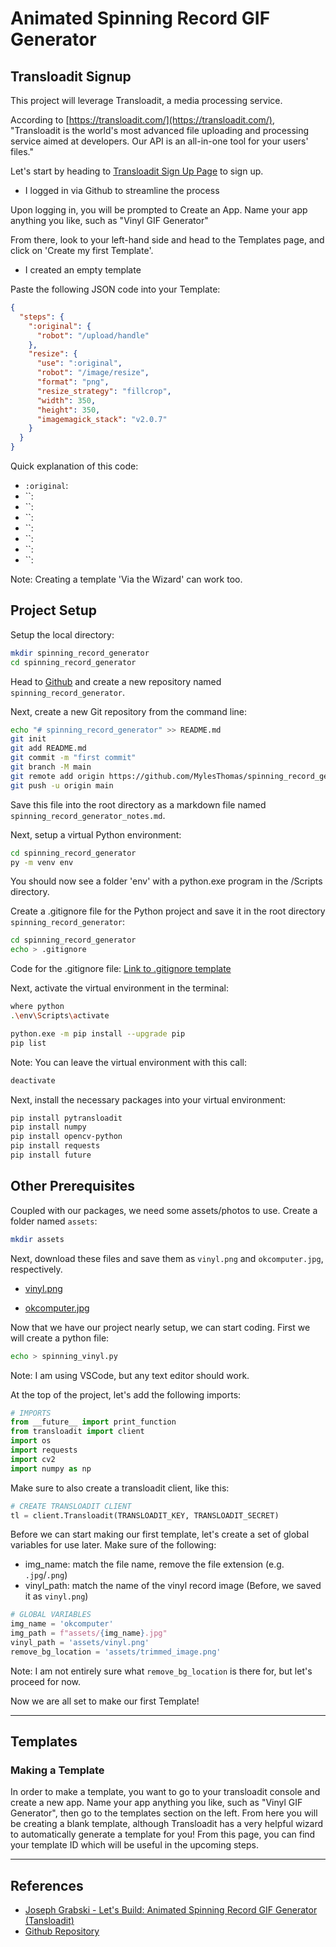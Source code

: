 # Animated Spinning Record GIF Generator

## Transloadit Signup

This project will leverage Transloadit, a media processing service.

According to [https://transloadit.com/](https://transloadit.com/), "Transloadit is the world's most advanced file uploading and processing service aimed at developers. Our API is an all-in-one tool for your users' files."

Let's start by heading to [Transloadit Sign Up Page](https://transloadit.com/c/signup/) to sign up.
-  I logged in via Github to streamline the process

Upon logging in, you will be prompted to Create an App. Name your app anything you like, such as "Vinyl GIF Generator"

From there, look to your left-hand side and head to the Templates page, and click on 'Create my first Template'.
- I created an empty template

Paste the following JSON code into your Template:

```json
{
  "steps": {
    ":original": {
      "robot": "/upload/handle"
    },
    "resize": {
      "use": ":original",
      "robot": "/image/resize",
      "format": "png",
      "resize_strategy": "fillcrop",
      "width": 350,
      "height": 350,
      "imagemagick_stack": "v2.0.7"
    }
  }
}
```

Quick explanation of this code:
- `:original`: 
- ``: 
- ``: 
- ``: 
- ``: 
- ``: 
- ``: 
- ``: 



Note: Creating a template 'Via the Wizard' can work too.

## Project Setup

Setup the local directory:

```sh
mkdir spinning_record_generator
cd spinning_record_generator
```

Head to [Github](github.com) and create a new repository named `spinning_record_generator`.

Next, create a new Git repository from the command line:

```sh
echo "# spinning_record_generator" >> README.md
git init
git add README.md
git commit -m "first commit"
git branch -M main
git remote add origin https://github.com/MylesThomas/spinning_record_generator.git
git push -u origin main
```

Save this file into the root directory as a markdown file named `spinning_record_generator_notes.md`.

Next, setup a virtual Python environment:

```sh
cd spinning_record_generator
py -m venv env
```

You should now see a folder 'env' with a python.exe program in the /Scripts directory.

Create a .gitignore file for the Python project and save it in the root directory `spinning_record_generator`:

```sh
cd spinning_record_generator
echo > .gitignore
```

Code for the .gitignore file: [Link to .gitignore template](https://github.com/github/gitignore/blob/main/Python.gitignore)

Next, activate the virtual environment in the terminal:

```sh
where python
.\env\Scripts\activate

python.exe -m pip install --upgrade pip
pip list
```

Note: You can leave the virtual environment with this call:

```sh
deactivate
```

Next, install the necessary packages into your virtual environment:

```sh
pip install pytransloadit
pip install numpy
pip install opencv-python
pip install requests
pip install future
```

## Other Prerequisites

Coupled with our packages, we need some assets/photos to use. Create a folder named `assets`:

```sh
mkdir assets
```

Next, download these files and save them as `vinyl.png` and `okcomputer.jpg`, respectively.

- [vinyl.png](https://raw.githubusercontent.com/Missing-Tech/Vinyl-Gif-Maker/main/.github/images/vinyl.png)

- [okcomputer.jpg](https://raw.githubusercontent.com/Missing-Tech/Vinyl-Gif-Maker/main/.github/images/okcomputer.jpg)

Now that we have our project nearly setup, we can start coding. First we will create a python file:

```sh
echo > spinning_vinyl.py
```

Note: I am using VSCode, but any text editor should work.

At the top of the project, let's add the following imports:

```py
# IMPORTS
from __future__ import print_function
from transloadit import client
import os
import requests
import cv2
import numpy as np
```

Make sure to also create a transloadit client, like this:

```py
# CREATE TRANSLOADIT CLIENT
tl = client.Transloadit(TRANSLOADIT_KEY, TRANSLOADIT_SECRET)
```

Before we can start making our first template, let's create a set of global variables for use later. Make sure of the following:
- img_name: match the file name, remove the file extension (e.g. `.jpg`/`.png`)
- vinyl_path: match the name of the vinyl record image (Before, we saved it as `vinyl.png`)

```py
# GLOBAL VARIABLES
img_name = 'okcomputer'
img_path = f"assets/{img_name}.jpg"
vinyl_path = 'assets/vinyl.png'
remove_bg_location = 'assets/trimmed_image.png'
```

Note: I am not entirely sure what `remove_bg_location` is there for, but let's proceed for now.

Now we are all set to make our first Template!

---

## Templates

###

### Making a Template

In order to make a template, you want to go to your transloadit console and create a new app. Name your app anything you like, such as "Vinyl GIF Generator", then go to the templates section on the left. From here you will be creating a blank template, although Transloadit has a very helpful wizard to automatically generate a template for you! From this page, you can find your template ID which will be useful in the upcoming steps.


---

## References

- [Joseph Grabski - Let's Build: Animated Spinning Record GIF Generator (Tansloadit)](https://transloadit.com/blog/2021/04/vinyl-gif/)
- [Github Repository](https://github.com/Missing-Tech/Vinyl-Gif-Maker/tree/main)